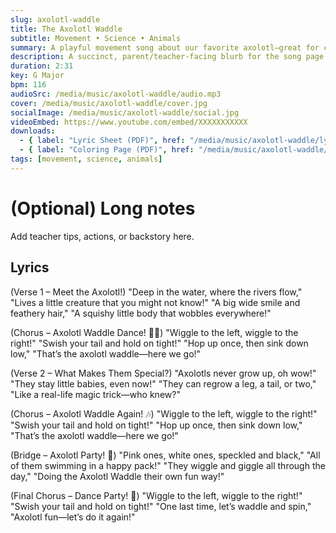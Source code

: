 ```yaml
---
slug: axolotl-waddle
title: The Axolotl Waddle
subtitle: Movement • Science • Animals
summary: A playful movement song about our favorite axolotl—great for classrooms and story time.
description: A succinct, parent/teacher‑facing blurb for the song page and SEO.
duration: 2:31
key: G Major
bpm: 116
audioSrc: /media/music/axolotl-waddle/audio.mp3
cover: /media/music/axolotl-waddle/cover.jpg
socialImage: /media/music/axolotl-waddle/social.jpg
videoEmbed: https://www.youtube.com/embed/XXXXXXXXXXX
downloads:
  - { label: "Lyric Sheet (PDF)", href: "/media/music/axolotl-waddle/lyric-sheet.pdf" }
  - { label: "Coloring Page (PDF)", href: "/media/music/axolotl-waddle/coloring-page.pdf" }
tags: [movement, science, animals]
---
```


# (Optional) Long notes
Add teacher tips, actions, or backstory here.

## Lyrics
(Verse 1 – Meet the Axolotl!)
"Deep in the water, where the rivers flow,"
"Lives a little creature that you might not know!"
"A big wide smile and feathery hair,"
"A squishy little body that wobbles everywhere!"

(Chorus – Axolotl Waddle Dance! 🕺💃)
"Wiggle to the left, wiggle to the right!"
"Swish your tail and hold on tight!"
"Hop up once, then sink down low,"
"That’s the axolotl waddle—here we go!"

(Verse 2 – What Makes Them Special?)
"Axolotls never grow up, oh wow!"
"They stay little babies, even now!"
"They can regrow a leg, a tail, or two,"
"Like a real-life magic trick—who knew?"

(Chorus – Axolotl Waddle Again! 🎶)
"Wiggle to the left, wiggle to the right!"
"Swish your tail and hold on tight!"
"Hop up once, then sink down low,"
"That’s the axolotl waddle—here we go!"

(Bridge – Axolotl Party! 🎉)
"Pink ones, white ones, speckled and black,"
"All of them swimming in a happy pack!"
"They wiggle and giggle all through the day,"
"Doing the Axolotl Waddle their own fun way!"

(Final Chorus – Dance Party! 💃)
"Wiggle to the left, wiggle to the right!"
"Swish your tail and hold on tight!"
"One last time, let’s waddle and spin,"
"Axolotl fun—let’s do it again!"
